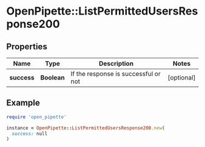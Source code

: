 # OpenPipette::ListPermittedUsersResponse200

## Properties

| Name | Type | Description | Notes |
| ---- | ---- | ----------- | ----- |
| **success** | **Boolean** | If the response is successful or not | [optional] |

## Example

```ruby
require 'open_pipette'

instance = OpenPipette::ListPermittedUsersResponse200.new(
  success: null
)
```


